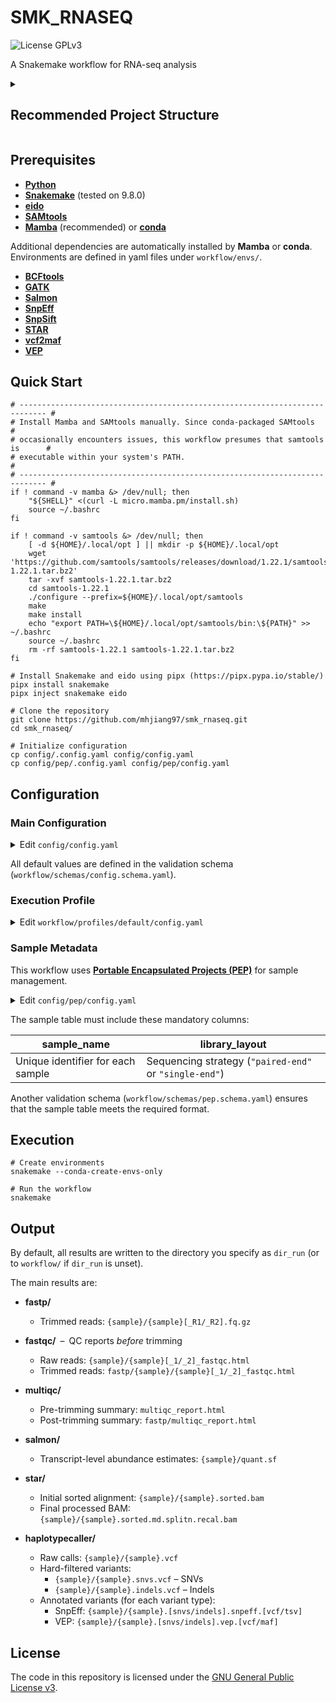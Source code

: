 <!-- markdownlint-configure-file {"no-inline-html": {"allowed_elements": ["code", "details", "h2", "summary"]}} -->

# SMK_RNASEQ

![License GPLv3](https://img.shields.io/badge/License-GPLv3-blue.svg)

A Snakemake workflow for RNA-seq analysis

<details>

<summary><h2>Recommended Project Structure</h2></summary>

```text
project/
├── analysis/
|   └── rnaseq/
|       └── ...                # Outputs of this workflow
├── code/
│   └── rnaseq/
│       └── smk_rnaseq/        # This workflow
├── data/
│   └── rnaseq/
│       ├── *.fq.gz            # Single-end reads
│       ├── *_R1.fq.gz         # Paired-end forward reads
│       └── *_R2.fq.gz         # Paired-end reverse reads
└── doc/
```

</details>

## Prerequisites

- [**Python**](https://www.python.org)
- [**Snakemake**](https://snakemake.github.io) (tested on 9.8.0)
- [**eido**](https://pep.databio.org/eido/)
- [**SAMtools**](https://www.htslib.org)
- [**Mamba**](https://mamba.readthedocs.io/en/latest/) (recommended) or [**conda**](https://docs.conda.io/projects/conda/en/stable/)

Additional dependencies are automatically installed by **Mamba** or **conda**. Environments are defined in yaml files under `workflow/envs/`.

- [**BCFtools**](http://samtools.github.io/bcftools/)
- [**GATK**](https://gatk.broadinstitute.org/hc/en-us)
- [**Salmon**](https://combine-lab.github.io/salmon/)
- [**SnpEff**](https://pcingola.github.io/)
- [**SnpSift**](https://pcingola.github.io/)
- [**STAR**](https://github.com/alexdobin/STAR)
- [**vcf2maf**](https://github.com/mskcc/vcf2maf)
- [**VEP**](https://www.ensembl.org/info/docs/tools/vep/index.html)

## Quick Start

```shell
# ---------------------------------------------------------------------------- #
# Install Mamba and SAMtools manually. Since conda-packaged SAMtools           #
# occasionally encounters issues, this workflow presumes that samtools is      #
# executable within your system's PATH.                                        #
# ---------------------------------------------------------------------------- #
if ! command -v mamba &> /dev/null; then
    "${SHELL}" <(curl -L micro.mamba.pm/install.sh)
    source ~/.bashrc
fi

if ! command -v samtools &> /dev/null; then
    [ -d ${HOME}/.local/opt ] || mkdir -p ${HOME}/.local/opt
    wget 'https://github.com/samtools/samtools/releases/download/1.22.1/samtools-1.22.1.tar.bz2'
    tar -xvf samtools-1.22.1.tar.bz2
    cd samtools-1.22.1
    ./configure --prefix=${HOME}/.local/opt/samtools
    make
    make install
    echo "export PATH=\${HOME}/.local/opt/samtools/bin:\${PATH}" >> ~/.bashrc
    source ~/.bashrc
    rm -rf samtools-1.22.1 samtools-1.22.1.tar.bz2
fi

# Install Snakemake and eido using pipx (https://pipx.pypa.io/stable/)
pipx install snakemake
pipx inject snakemake eido

# Clone the repository
git clone https://github.com/mhjiang97/smk_rnaseq.git
cd smk_rnaseq/

# Initialize configuration
cp config/.config.yaml config/config.yaml
cp config/pep/.config.yaml config/pep/config.yaml
```

## Configuration

### Main Configuration

<details>

<summary>Edit <code>config/config.yaml</code></summary>

```yaml
dir_run: /home/user/projects/project_a/analysis/rnaseq           # Output directory (Optional)
dir_data: /home/user/projects/project_a/data/rnaseq              # Directory for raw FASTQ files (Required)

mapper: star                                                     # Alignment tool (Default: "star")
quantifier: salmon                                               # Quantification tool (Default: "salmon")
annotators:                                                      # Variant annotation tools (Defaults: ["vep", "snpeff"])
  - vep
  - snpeff

species: homo_sapiens                                            # Species (Default: "homo_sapiens")
genome: GRCh38                                                   # Genome assembly (Default: "GRCh38")

index_salmon: /reference/salmon                                  # Salmon index (Required. If doesn't exist, it will be generated)
index_star: /reference/star_2.7.11b                              # STAR index (Required. If doesn't exist, it will be generated)

gtf: /reference/gtf/gencode.v44.annotation.gtf                   # GTF file (Required)
fasta: /reference/fasta/GRCh38.primary_assembly.genome.fa        # Genome FASTA file (Required)
fasta_transcriptome: /reference/fasta/gencode.v44.transcripts.fa # Transcriptome FASTA file (Required)

polymorphism_known:                                              # Known polymorphism VCF files used by GATK BaseRecalibrator (Required)
  - /reference/GATKBundle/dbsnp_146.hg38.vcf.gz
  - /reference/GATKBundle/beta/Homo_sapiens_assembly38.known_indels.vcf.gz
  - /reference/GATKBundle/Mills_and_1000G_gold_standard.indels.hg38.vcf.gz
  - /reference/GATKBundle/1000G_omni2.5.hg38.vcf.gz

dbsnp: /reference/GATKBundle/dbsnp_146.hg38.vcf.gz               # dbSNP VCF file used by HaplotypeCaller (Required)

check_annotations: false                                         # Whether to check VCF files annotated by VEP and SnpEff by counting lines (Default: false)
cache_vep: /home/user/.vep                                       # Cache directory for VEP
cache_snpeff: /doc/snpeff                                        # Cache directory for SnpEff
version_vep: 114                                                 # VEP cache version (Default: 114)
version_snpeff: "105"                                            # SnpEff cache version (Default: "105")

min_reads: 3                                                     # Minimum number of supporting reads (Default: 3)
min_coverage: 10                                                 # Minimum coverage required for a mutation site to be considered (Default: 10)

suffixes_fastq:                                                  # Suffixes for FASTQ files (Defaults: {paired-end: ["_R1.fq.gz", "_R2.fq.gz"], single-end: ".fq.gz"})
  paired-end:
    - "_R1.fq.gz"
    - "_R2.fq.gz"
  single-end: ".fq.gz"

clean_fq: true                                                   # Whether to run Fastp to trim raw FASTQ files (Default: true)
run_fastqc: true                                                 # Whether to run FastQC to generate quality control reports (Default: true)
run_multiqc: true                                                # Whether to run MultiQC to aggregate QC reports (Default: true)
```

</details>

All default values are defined in the validation schema (`workflow/schemas/config.schema.yaml`).

### Execution Profile

<details>

<summary>Edit <code>workflow/profiles/default/config.yaml</code></summary>

```yaml
software-deployment-method:
  - conda
printshellcmds: True
keep-incomplete: True
cores: 80
resources:
  mem_mb: 500000      # 500GB
set-threads:
  salmon: 4
  salmon_index: 10
  star: 10
  star_index: 10
  haplotypecaller: 10
  vep: 10
  fastp_paired_end: 4
  fastp_single_end: 4
  fastqc: 4
set-resources:
  star:
    mem_mb: 100000    # 100GB
  mark_duplicates:
    mem_mb: 50000     # 50GB
  split_n_cigar_reads:
    mem_mb: 100000    # 100GB
  base_recalibrator:
    mem_mb: 50000     # 50GB
  apply_bqsr:
    mem_mb: 50000     # 50GB
  haplotypecaller:
    mem_mb: 100000    # 100GB
  snpeff:
    mem_mb: 50000     # 50GB
```

</details>

### Sample Metadata

This workflow uses [**Portable Encapsulated Projects (PEP)**](https://pep.databio.org/) for sample management.

<details>

<summary>Edit <code>config/pep/config.yaml</code></summary>

```yaml
pep_version: 2.1.0
sample_table: samples.csv    # Path to the sample table (Required)
```

</details>

The sample table must include these mandatory columns:

| **sample_name**                   | **library_layout**                                     |
| --------------------------------- | ------------------------------------------------------ |
| Unique identifier for each sample | Sequencing strategy (`"paired-end"` or `"single-end"`) |

Another validation schema (`workflow/schemas/pep.schema.yaml`) ensures that the sample table meets the required format.

## Execution

```shell
# Create environments
snakemake --conda-create-envs-only

# Run the workflow
snakemake
```

## Output

By default, all results are written to the directory you specify as `dir_run` (or to `workflow/` if `dir_run` is unset).

The main results are:

- **fastp/**
  - Trimmed reads: `{sample}/{sample}[_R1/_R2].fq.gz`

- **fastqc/** – QC reports _before_ trimming
  - Raw reads: `{sample}/{sample}[_1/_2]_fastqc.html`
  - Trimmed reads: `fastp/{sample}/{sample}[_1/_2]_fastqc.html`

- **multiqc/**
  - Pre-trimming summary: `multiqc_report.html`
  - Post-trimming summary: `fastp/multiqc_report.html`

- **salmon/**
  - Transcript-level abundance estimates: `{sample}/quant.sf`

- **star/**
  - Initial sorted alignment: `{sample}/{sample}.sorted.bam`
  - Final processed BAM: `{sample}/{sample}.sorted.md.splitn.recal.bam`

- **haplotypecaller/**
  - Raw calls: `{sample}/{sample}.vcf`
  - Hard-filtered variants:
    - `{sample}/{sample}.snvs.vcf` – SNVs
    - `{sample}/{sample}.indels.vcf` – Indels
  - Annotated variants (for each variant type):
    - SnpEff: `{sample}/{sample}.[snvs/indels].snpeff.[vcf/tsv]`
    - VEP: `{sample}/{sample}.[snvs/indels].vep.[vcf/maf]`

## License

The code in this repository is licensed under the [GNU General Public License v3](http://www.gnu.org/licenses/gpl-3.0.html).
